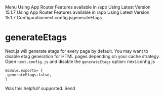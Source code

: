 Menu
Using App Router
Features available in /app
Using Latest Version
15.1.7
Using App Router
Features available in /app
Using Latest Version
15.1.7
Configurationnext.config.jsgenerateEtags
# generateEtags
Next.js will generate etags for every page by default. You may want to disable etag generation for HTML pages depending on your cache strategy.
Open `next.config.js` and disable the `generateEtags` option:
next.config.js
```
module.exports= {
 generateEtags:false,
}
```

Was this helpful?
supported.
Send
